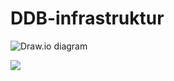 # DDB-infrastruktur

![Draw.io diagram](https://raw.githubusercontent.com/rolfmadsen/DDB-infrastruktur/DDB-infrastruktur.svg)

<img src="https://rawgithub.com/rolfmadsen/DDB-infrastruktur/blob/master/DDB-infrastruktur.svg">
